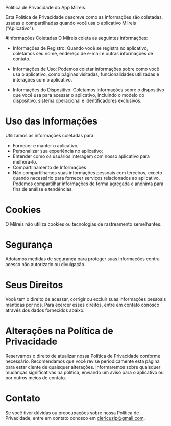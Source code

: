 Política de Privacidade do App Milreis

Esta Política de Privacidade descreve como as informações são coletadas, usadas e compartilhadas quando você usa o aplicativo Milreis ("Aplicativo").

#Informações Coletadas
O Milreis coleta as seguintes informações:

- Informações de Registro: Quando você se registra no aplicativo, coletamos seu nome, endereço de e-mail e outras informações de contato.

- Informações de Uso: Podemos coletar informações sobre como você usa o aplicativo, como páginas visitadas, funcionalidades utilizadas e interações com o aplicativo.

- Informações do Dispositivo: Coletamos informações sobre o dispositivo que você usa para acessar o aplicativo, incluindo o modelo do dispositivo, sistema operacional e identificadores exclusivos.

# Uso das Informações
Utilizamos as informações coletadas para:

- Fornecer e manter o aplicativo;
- Personalizar sua experiência no aplicativo;
- Entender como os usuários interagem com nosso aplicativo para melhorá-lo.
- Compartilhamento de Informações
- Não compartilhamos suas informações pessoais com terceiros, exceto quando necessário para fornecer serviços relacionados ao aplicativo. Podemos compartilhar informações de forma agregada e anônima para fins de análise e tendências.

# Cookies
O Milreis não utiliza cookies ou tecnologias de rastreamento semelhantes.

# Segurança
Adotamos medidas de segurança para proteger suas informações contra acesso não autorizado ou divulgação.

# Seus Direitos
Você tem o direito de acessar, corrigir ou excluir suas informações pessoais mantidas por nós. Para exercer esses direitos, entre em contato conosco através dos dados fornecidos abaixo.

# Alterações na Política de Privacidade
Reservamos o direito de atualizar nossa Política de Privacidade conforme necessário. Recomendamos que você revise periodicamente esta página para estar ciente de quaisquer alterações. Informaremos sobre quaisquer mudanças significativas na política, enviando um aviso para o aplicativo ou por outros meios de contato.

# Contato
Se você tiver dúvidas ou preocupações sobre nossa Política de Privacidade, entre em contato conosco em clericuzip@gmail.com.
